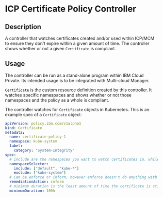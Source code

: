 # ICP Certificate Policy Controller
## Description
A controller that watches certificates created and/or used within ICP/MCM to ensure they don't expire within a given amount of time. The controller shows whether or not a given `Certificate` is compliant.

## Usage
The controller can be run as a stand-alone program within IBM Cloud Private. Its intended usage is to be integrated with Multi-cloud Manager.

`Certificate` is the custom resource definition created by this controller. It watches specific namespaces and shows whether or not those namespaces and the policy as a whole is compliant.

The controller watches for `Certificate` objects in Kubernetes. This is an example spec of a `Certificate` object:

```yaml
apiVersion: policy.ibm.com/v1alpha1
kind: Certificate
metadata:
  name: certificate-policy-1
  namespace: kube-system
  label:
    category: "System-Integrity"
spec:
  # include are the namespaces you want to watch certificates in, while exclude are the namespaces you explicitly do not want to watch
  namespaceSelector:
    include: ["default", "kube-*"]
    exclude: ["kube-system"]
  # Can be enforce or inform, however enforce doesn't do anything with regards to this controller
  remediationAction: inform
  # minimum duration is the least amount of time the certificate is still valid before it is considered non-compliant
  minimumDuration: 100h
```
